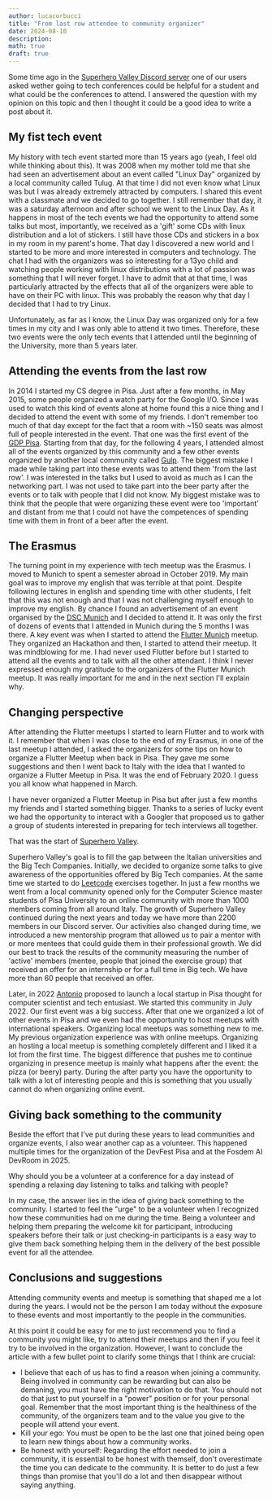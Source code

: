 ```yaml
---
author: lucacorbucci
title: "From last row attendee to community organizer"
date: 2024-08-10
description:
math: true
draft: true
---
```


Some time ago in the [Superhero Valley Discord server]() one of our users asked wether going to tech conferences could be helpful for a student and what could be the conferences to attend. I answered the question with my opinion on this topic and then I thought it could be a good idea to write a post about it.


## My fist tech event 

My history with tech event started more than 15 years ago (yeah, I feel old while thinking about this). It was 2008 when my mother told me that she had seen an advertisement about an event called "Linux Day" organized by a local community called Tulug. At that time I did not even know what Linux was but I was already extremely attracted by computers. I shared this event with a classmate and we decided to go together. I still remember that day, it was a saturday afternoon and after school we went to the Linux Day. 
As it happens in most of the tech events we had the opportunity to attend some talks but most, importantly, we received as a 'gift' some CDs with linux distribution and a lot of stickers. I still have those CDs and stickers in a box in my room in my parent's home. That day I discovered a new world and I started to be more and more interested in computers and technology. The chat I had with the organizers was so interesting for a 13yo child and watching people working with linux distributions with a lot of passion was something that I will never forget. I have to admit that at that time, I was particularly attracted by the effects that all of the organizers were able to have on their PC with linux. This was probably the reason why that day I decided that I had to try Linux.

Unfortunately, as far as I know, the Linux Day was organized only for a few times in my city and I was only able to attend it two times. Therefore, these two events were the only tech events that I attended until the beginning of the University, more than 5 years later.

## Attending the events from the last row

In 2014 I started my CS degree in Pisa. Just after a few months, in May 2015, some people organized a watch party for the Google I/O. Since I was used to watch this kind of events alone at home found this a nice thing and I decided to attend the event with some of my friends. I don't remember too much of that day except for the fact that a room with ~150 seats was almost full of people interested in the event. That one was the first event of the [GDP Pisa](). Starting from that day, for the following 4 years, I attended almost all of the events organized by this community and a few other events organized by another local community called [Gulp]().
The biggest mistake I made while taking part into these events was to attend them 'from the last row'. I was interested in the talks but I used to avoid as much as I can the networking part. I was not used to take part into the beer party after the events or to talk with people that I did not know. My biggest mistake was to think that the people that were organizing these event were too 'important' and distant from me that I could not have the competences of spending time with them in front of a beer after the event.

## The Erasmus

The turning point in my experience with tech meetup was the Erasmus. I moved to Munich to spent a semester abroad in October 2019. My main goal was to improve my english that was terrible at that point. Despite following lectures in english and spending time with other students, I felt that this was not enough and that I was not challenging myself enough to improve my english. 
By chance I found an advertisement of an event organised by the [DSC Munich]() and I decided to attend it. It was only the first of dozens of events that I attended in Munich during the 5 months I was there. A key event was when I started to attend the [Flutter Munich]() meetup. They organized an Hackathon and then, I started to attend their meetup. It was mindblowing for me. I had never used Flutter before but I started to attend all the events and to talk with all the other attendant. I think I never expressed enough my gratitude to the organizers of the Flutter Munich meetup. It was really important for me and in the next section I'll explain why.

## Changing perspective

After attending the Flutter meetups I started to learn Flutter and to work with it. I remember that when I was close to the end of my Erasmus, in one of the last meetup I attended, I asked the organizers for some tips on how to organize a Flutter Meetup when back in Pisa. They gave me some suggestions and then I went back to Italy with the idea that I wanted to organize a Flutter Meetup in Pisa. It was the end of February 2020. I guess you all know what happened in March.

I have never organized a Flutter Meetup in Pisa but after just a few months my friends and I started something bigger. Thanks to a series of lucky event we had the opportunity to interact with a Googler that proposed us to gather a group of students interested in preparing for tech interviews all together. 

That was the start of [Superhero Valley](). 

Superhero Valley's goal is to fill the gap between the Italian universities and the Big Tech Companies. Initially, we decided to organize some talks to give awareness of the opportunities offered by Big Tech companies. At the same time we started to do [Leetcode]() exercises together. In just a few months we went from a local community opened only for the Computer Science master students of Pisa University to an online community with more than 1000 members coming from all around Italy. The growth of Superhero Valley continued during the next years and today we have more than 2200 members in our Discord server. Our activities also changed during time, we introduced a new mentorship program that allowed us to pair a mentor with or more mentees that could guide them in their professional growth. We did our best to track the results of the community measuring the number of 'active' members (mentee, people that joined the exercise group) that received an offer for an internship or for a full time in Big tech. We have more than 60 people that received an offer.

Later, in 2022 [Antonio]() proposed to launch a local startup in Pisa thought for computer scientist and tech entusiast. We started this community in July 2022. Our first event was a big success. After that one we organized a lot of other events in Pisa and we even had the opportunity to host meetups with international speakers. Organizing local meetups was something new to me. My previous organization experience was with online meetups. Organizing an hosting a local meetup is something completely different and I liked it a lot from the first time. The biggest difference that pushes me to continue organizing in presence meetup is mainly what happens after the event: the pizza (or beery) party. During the after party you have the opportunity to talk with a lot of interesting people and this is something that you usually cannot do when organizing online event.


## Giving back something to the community

Beside the effort that I've put during these years to lead communities and organize events, I also wear another cap as a volunteer. This happened multiple times for the organization of the DevFest Pisa and at the Fosdem AI DevRoom in 2025. 

Why should you be a volunteer at a conference for a day instead of spending a relaxing day listening to talks and talking with people? 

In my case, the answer lies in the idea of giving back something to the community. I started to feel the "urge" to be a volunteer when I recognized how these communities had on me during the time. Being a volunteer and helping them preparing the welcome kit for participant, introducing speakers before their talk or just checking-in participants is a easy way to give them back something helping them in the delivery of the best possible event for all the attendee.

## Conclusions and suggestions 

Attending community events and meetup is something that shaped me a lot during the years. I would not be the person I am today without the exposure to these events and most importantly to the people in the communities. 

At this point it could be easy for me to just recommend you to find a community you might like, try to attend their meetups and then if you feel it try to be involved in the organization. However, I want to conclude the article with a few bullet point to clarify some things that I think are crucial:
- I believe that each of us has to find a reason when joining a community. Being involved in community can be rewarding but can also be demaning, you must have the right motivation to do that. You should not do that just to put yourself in a "power" position or for your personal goal. Remember that the most important thing is the healthiness of the community, of the organizers team and to the value you give to the people will attend your event.
- Kill your ego: You must be open to be the last one that joined being open to learn new things about how a community works. 
- Be honest with yourself: Regarding the effort needed to join a community, it is essential to be honest with themself, don't overestimate the time you can dedicate to the community. It is better to do just a few things than promise that you'll do a lot and then disappear without saying anything.
